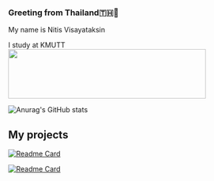 ### Greeting from Thailand🇹🇭🙏

My name is Nitis Visayataksin<br>

I study at KMUTT <br>
<img width="400" height="100" src=https://user-images.githubusercontent.com/84081850/139027747-7ec5a508-d5b0-4d0d-baf0-ade99302996b.png>

![Anurag's GitHub stats](https://github-readme-stats.vercel.app/api?username=NervOUs11&show_icons=true&theme=maroongold)<br>

<h2>My projects</h2>

[![Readme Card](https://github-readme-stats.vercel.app/api/pin/?username=NervOUs11&repo=Predict_CocaCola_Stock&theme=maroongold)](https://github.com/NervOUs11/Predict_CocaCola_Stock)

[![Readme Card](https://github-readme-stats.vercel.app/api/pin/?username=NervOUs11&repo=Cat_or_Dog&theme=outrun)](https://github.com/NervOUs11/Cat_or_Dog)
